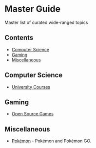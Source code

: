 # Master Guide
Master list of curated wide-ranged topics

## Contents

- [Computer Science](#computer-science)
- [Gaming](#gaming)
- [Miscellaneous](#miscellaneous)

## Computer Science

- [University Courses](https://github.com/prakhar1989/awesome-courses#readme)

## Gaming

- [Open Source Games](https://github.com/leereilly/games#readme)

## Miscellaneous

- [Pokémon](https://github.com/tobiasbueschel/awesome-pokemon#readme) - Pokémon and Pokémon GO.
